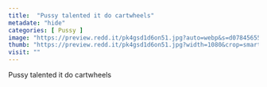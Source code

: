 ```yaml
---
title:  "Pussy talented it do cartwheels"
metadate: "hide"
categories: [ Pussy ]
image: "https://preview.redd.it/pk4gsd1d6on51.jpg?auto=webp&s=d0784565565dcb1d475ffe2bacdc9ba56bbd4dde"
thumb: "https://preview.redd.it/pk4gsd1d6on51.jpg?width=1080&crop=smart&auto=webp&s=85c28e8e31cab9e04739b6467c7fe5f8e3a7056d"
visit: ""
---
```

Pussy talented it do cartwheels
